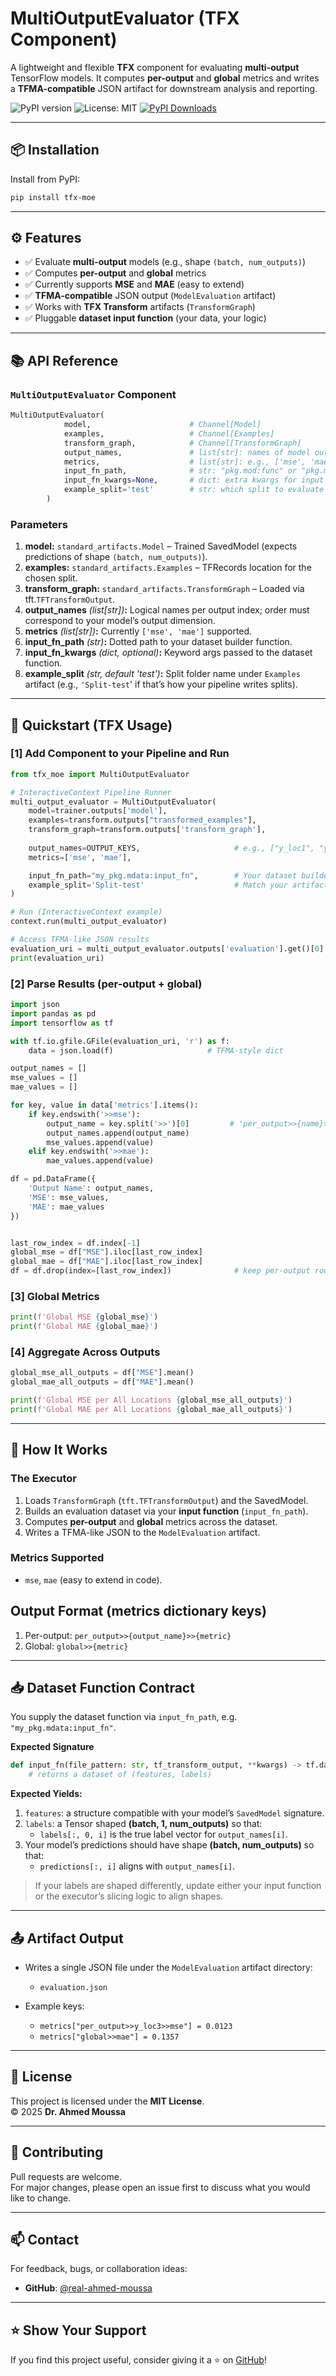# MultiOutputEvaluator (TFX Component)
A lightweight and flexible **TFX** component for evaluating **multi-output** TensorFlow models. It computes **per-output** and **global** metrics and writes a **TFMA-compatible** JSON artifact for downstream analysis and reporting.

![PyPI version](https://img.shields.io/pypi/v/tfx-moe.svg)
![License: MIT](https://img.shields.io/badge/License-MIT-yellow.svg)
[![PyPI Downloads](https://img.shields.io/pypi/dm/tfx-moe)](https://pypi.org/project/tfx-moe/)

---

## 📦 Installation

Install from PyPI:

```bash
pip install tfx-moe
```

---

## ⚙️ Features

- ✅ Evaluate **multi-output** models (e.g., shape `(batch, num_outputs)`)
- ✅ Computes **per-output** and **global** metrics
- ✅ Currently supports **MSE** and **MAE** (easy to extend)
- ✅ **TFMA-compatible** JSON output (`ModelEvaluation` artifact)
- ✅ Works with **TFX Transform** artifacts (`TransformGraph`)
- ✅ Pluggable **dataset input function** (your data, your logic)

---

## 📚 API Reference

### `MultiOutputEvaluator` Component

```python
MultiOutputEvaluator(
            model,                      # Channel[Model]
            examples,                   # Channel[Examples]
            transform_graph,            # Channel[TransformGraph]
            output_names,               # list[str]: names of model outputs in order
            metrics,                    # list[str]: e.g., ['mse', 'mae']
            input_fn_path,              # str: "pkg.mod:func" or "pkg.mod.func"
            input_fn_kwargs=None,       # dict: extra kwargs for input function
            example_split='test'        # str: which split to evaluate
        )
```
### Parameters
1. **model:** `standard_artifacts.Model` – Trained SavedModel (expects predictions of shape `(batch, num_outputs)`).
2. **examples:** `standard_artifacts.Examples` – TFRecords location for the chosen split.
3. **transform_graph:** `standard_artifacts.TransformGraph` – Loaded via tft.`TFTransformOutput`.
4. **output_names** *(list[str])***:** Logical names per output index; order must correspond to your model’s output dimension.
5. **metrics** *(list[str])***:** Currently `['mse', 'mae']` supported.
6. **input_fn_path** *(str)***:** Dotted path to your dataset builder function.
7. **input_fn_kwargs** *(dict, optional)***:** Keyword args passed to the dataset function.
8. **example_split** *(str, default 'test')***:** Split folder name under `Examples` artifact (e.g., `'Split-test`' if that’s how your pipeline writes splits).

---

## 🚀 Quickstart (TFX Usage)

### [1] Add Component to your Pipeline and Run
```python
from tfx_moe import MultiOutputEvaluator

# InteractiveContext Pipeline Runner
multi_output_evaluator = MultiOutputEvaluator(
    model=trainer.outputs['model'],
    examples=transform.outputs["transformed_examples"],
    transform_graph=transform.outputs['transform_graph'],
    
    output_names=OUTPUT_KEYS,                     # e.g., ["y_loc1", "y_loc2", ...]
    metrics=['mse', 'mae'],

    input_fn_path="my_pkg.mdata:input_fn",        # Your dataset builder function
    example_split='Split-test'                    # Match your artifact split naming
)

# Run (InteractiveContext example)
context.run(multi_output_evaluator)

# Access TFMA-like JSON results
evaluation_uri = multi_output_evaluator.outputs['evaluation'].get()[0].uri
print(evaluation_uri)
```

### [2] Parse Results (per-output + global)
```python
import json
import pandas as pd
import tensorflow as tf

with tf.io.gfile.GFile(evaluation_uri, 'r') as f:
    data = json.load(f)                     # TFMA-style dict

output_names = []
mse_values = []
mae_values = []

for key, value in data['metrics'].items():
    if key.endswith('>>mse'):
        output_name = key.split('>>')[0]         # 'per_output>>{name}>>mse' → '{name}'
        output_names.append(output_name)
        mse_values.append(value)
    elif key.endswith('>>mae'):
        mae_values.append(value)

df = pd.DataFrame({
    'Output Name': output_names,
    'MSE': mse_values,
    'MAE': mae_values
})


last_row_index = df.index[-1]
global_mse = df["MSE"].iloc[last_row_index]
global_mae = df["MAE"].iloc[last_row_index]
df = df.drop(index=[last_row_index])              # keep per-output rows only
```

### [3] Global Metrics
```python
print(f'Global MSE {global_mse}')
print(f'Global MAE {global_mae}')
```

### [4] Aggregate Across Outputs
```python
global_mse_all_outputs = df["MSE"].mean()
global_mae_all_outputs = df["MAE"].mean()

print(f'Global MSE per All Locations {global_mse_all_outputs}')
print(f'Global MAE per All Locations {global_mae_all_outputs}')
```
---

## 🧠 How It Works
### The Executor
1. Loads `TransformGraph` (`tft.TFTransformOutput`) and the SavedModel.
2. Builds an evaluation dataset via your **input function** (`input_fn_path`).
3. Computes **per-output** and **global** metrics across the dataset.
4. Writes a TFMA-like JSON to the `ModelEvaluation` artifact.

### Metrics Supported
- `mse`, `mae` (easy to extend in code).

## Output Format (metrics dictionary keys)
1. Per-output: `per_output>>{output_name}>>{metric}`
2. Global: `global>>{metric}`

---

## 📥 Dataset Function Contract
You supply the dataset function via `input_fn_path`, e.g. `"my_pkg.mdata:input_fn"`.

**Expected Signature**
```python
def input_fn(file_pattern: str, tf_transform_output, **kwargs) -> tf.data.Dataset:
    # returns a dataset of (features, labels)
```

**Expected Yields:**
1. `features`: a structure compatible with your model’s `SavedModel` signature.
2. `labels`: a Tensor shaped **(batch, 1, num_outputs)** so that:
    - `labels[:, 0, i]` is the true label vector for `output_names[i]`.
3. Your model’s predictions should have shape **(batch, num_outputs)** so that:
    - `predictions[:, i]` aligns with `output_names[i]`.

> If your labels are shaped differently, update either your input function or the executor’s slicing logic to align shapes.

---

## 📤 Artifact Output
- Writes a single JSON file under the `ModelEvaluation` artifact directory:
    - `evaluation.json`

- Example keys:
    - `metrics["per_output>>y_loc3>>mse"] = 0.0123`
    - `metrics["global>>mae"] = 0.1357`

---

## 📜 License
This project is licensed under the **MIT License**.  
© 2025 **Dr. Ahmed Moussa**

---

## 🤝 Contributing
Pull requests are welcome.  
For major changes, please open an issue first to discuss what you would like to change.

---

## 📫 Contact

For feedback, bugs, or collaboration ideas:

- **GitHub**: [@real-ahmed-moussa](https://github.com/real-ahmed-moussa)  

---

## ⭐️ Show Your Support

If you find this project useful, consider giving it a ⭐️ on [GitHub](https://github.com/real-ahmed-moussa//tfx-multioutput-evaluator)!